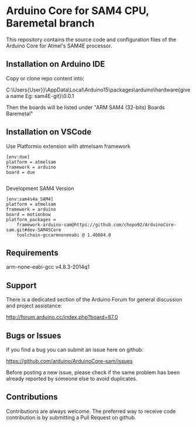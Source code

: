 
# Arduino Core for SAM4 CPU, Baremetal branch 

This repository contains the source code and configuration files of the Arduino Core for Atmel's SAM4E processor.

## Installation on Arduino IDE

Copy or clone repo content into: 

C:\Users\{User}}\AppData\Local\Arduino15\packages\arduino\hardware\{give a name Eg: sam4E-git}\0.0.1

Then the boards will be listed under "ARM SAM4 (32-bits) Boards Baremetal"
## Installation on VSCode

Use Platformio extension with atmelsam framework

```
[env:due]
platform = atmelsam
framework = arduino
board = due
    
```

Development SAM4 Version

```
[env:sam4s4a_SAM4]
platform = atmelsam
framework = arduino
board = motionbow
platform_packages =
    framework-arduino-sam@https://github.com/chepo92/ArduinoCore-sam.git#dev-SAM4SCore
    toolchain-gccarmnoneeabi @ 1.40804.0

```

## Requirements 

arm-none-eabi-gcc v4.8.3-2014q1 

## Support

There is a dedicated section of the Arduino Forum for general discussion and project assistance:

http://forum.arduino.cc/index.php?board=87.0

## Bugs or Issues

If you find a bug you can submit an issue here on github:

https://github.com/arduino/ArduinoCore-sam/issues

Before posting a new issue, please check if the same problem has been already reported by someone else to avoid duplicates.

## Contributions

Contributions are always welcome.
The preferred way to receive code contribution is by submitting a Pull Request on github.

